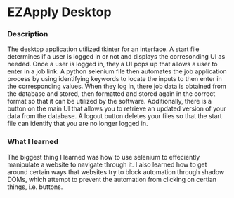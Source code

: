 # EZApply Desktop
### Description
The desktop application utilized tkinter for an interface. A start file determines if a user is logged in or not and displays the corresonding UI as needed. Once a user is logged in, they a UI pops up that allows a user to enter in a job link. A python selenium file then automates the job application process by using identifying keywords to locate the inputs to then enter in the corresponding values. When they log in, there job data is obtained from the database and stored, then formatted and stored again in the correct format so that it can be utilized by the software. Additionally, there is a button on the main UI that allows you to retrieve an updated version of your data from the database. A logout button deletes your files so that the start file can identify that you are no longer logged in.

### What I learned
The biggest thing I learned was how to use selenium to effeciently manipulate a website to navigate through it. I also learned how to get around certain ways that websites try to block automation through shadow DOMs, which attempt to prevent the automation from clicking on certian things, i.e. buttons.
